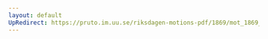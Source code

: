 ```yaml
---
layout: default
UpRedirect: https://pruto.im.uu.se/riksdagen-motions-pdf/1869/mot_1869__ak__198/mot_1869__ak__198-002.pdf
---
```

